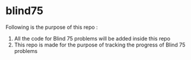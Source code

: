 # blind75
Following is the purpose of this repo : 
1. All the code for Blind 75 problems will be added inside this repo
2. This repo is made for the purpose of tracking the progress of Blind 75 problems
